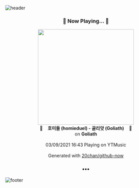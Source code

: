 ![header](https://capsule-render.vercel.app/api?type=wave&height=170&section=header&text=Hi.%20I'm%20SHIFT&fontColor=090707&fontAlignX=45&fontAlignY=65&fontSize=100)

<h3 align="center">🎵 Now Playing... 🎵</h3>
<p align="center">
  <a href="https://music.youtube.com/watch?v=m4475p3gLrc">
    <img width="300" src="https://lh3.googleusercontent.com/g58eZ2S6HpcBSq-MvzpHG7-i9kB8s_W7VFnAtUVx1-JBrOOOFXg89bp6i9F00c6lcBDHe6-5cyinyHmB">
  </a>
  <br>
  🎵&nbsp&nbsp&nbsp <b>호미들 (homieduel) - 골리앗 (Goliath)</b> &nbsp&nbsp&nbsp🎵
  <br>
  on <b>Goliath</b>
  
  <br />
  <br />
  03/09/2021 16:43 Playing on YTMusic
  <br />
  <br />
  Generated with <a href="https://github.com/20chan/github-now">20chan/github-now</a>
</p>

<h3 align="center">•••</h3>

![footer](https://capsule-render.vercel.app/api?type=wave&height=150&section=footer)
